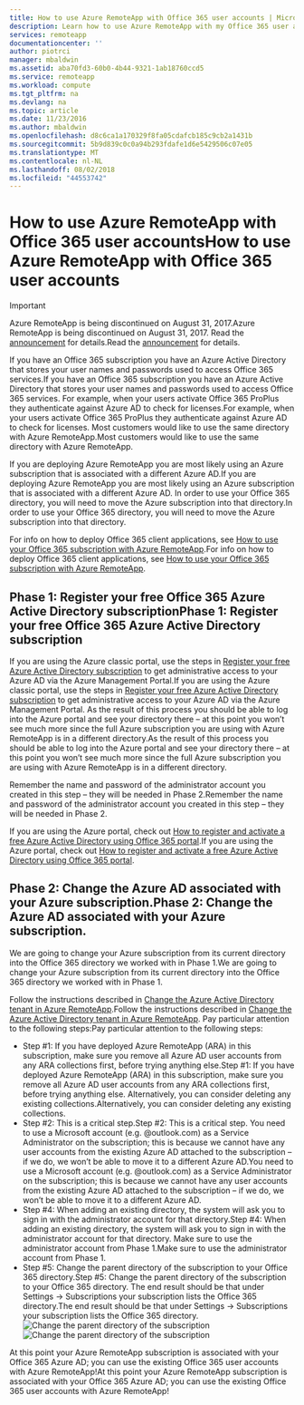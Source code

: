 ```yaml
---
title: How to use Azure RemoteApp with Office 365 user accounts | Microsoft Docs
description: Learn how to use Azure RemoteApp with my Office 365 user accounts
services: remoteapp
documentationcenter: ''
author: piotrci
manager: mbaldwin
ms.assetid: aba70fd3-60b0-4b44-9321-1ab18760ccd5
ms.service: remoteapp
ms.workload: compute
ms.tgt_pltfrm: na
ms.devlang: na
ms.topic: article
ms.date: 11/23/2016
ms.author: mbaldwin
ms.openlocfilehash: d8c6ca1a170329f8fa05cdafcb185c9cb2a1431b
ms.sourcegitcommit: 5b9d839c0c0a94b293fdafe1d6e5429506c07e05
ms.translationtype: MT
ms.contentlocale: nl-NL
ms.lasthandoff: 08/02/2018
ms.locfileid: "44553742"
---
```

# <a name="how-to-use-azure-remoteapp-with-office-365-user-accounts"></a><span data-ttu-id="91d99-103">How to use Azure RemoteApp with Office 365 user accounts</span><span class="sxs-lookup"><span data-stu-id="91d99-103">How to use Azure RemoteApp with Office 365 user accounts</span></span>
> [!IMPORTANT]
> <span data-ttu-id="91d99-104">Azure RemoteApp is being discontinued on August 31, 2017.</span><span class="sxs-lookup"><span data-stu-id="91d99-104">Azure RemoteApp is being discontinued on August 31, 2017.</span></span> <span data-ttu-id="91d99-105">Read the [announcement](https://go.microsoft.com/fwlink/?linkid=821148) for details.</span><span class="sxs-lookup"><span data-stu-id="91d99-105">Read the [announcement](https://go.microsoft.com/fwlink/?linkid=821148) for details.</span></span>
> 
> 

<span data-ttu-id="91d99-106">If you have an Office 365 subscription you have an Azure Active Directory that stores your user names and passwords used to access Office 365 services.</span><span class="sxs-lookup"><span data-stu-id="91d99-106">If you have an Office 365 subscription you have an Azure Active Directory that stores your user names and passwords used to access Office 365 services.</span></span> <span data-ttu-id="91d99-107">For example, when your users activate Office 365 ProPlus they authenticate against Azure AD to check for licenses.</span><span class="sxs-lookup"><span data-stu-id="91d99-107">For example, when your users activate Office 365 ProPlus they authenticate against Azure AD to check for licenses.</span></span> <span data-ttu-id="91d99-108">Most customers would like to use the same directory with Azure RemoteApp.</span><span class="sxs-lookup"><span data-stu-id="91d99-108">Most customers would like to use the same directory with Azure RemoteApp.</span></span>

<span data-ttu-id="91d99-109">If you are deploying Azure RemoteApp you are most likely using an Azure subscription that is associated with a different Azure AD.</span><span class="sxs-lookup"><span data-stu-id="91d99-109">If you are deploying Azure RemoteApp you are most likely using an Azure subscription that is associated with a different Azure AD.</span></span> <span data-ttu-id="91d99-110">In order to use your Office 365 directory, you will need to move the Azure subscription into that directory.</span><span class="sxs-lookup"><span data-stu-id="91d99-110">In order to use your Office 365 directory, you will need to move the Azure subscription into that directory.</span></span>

<span data-ttu-id="91d99-111">For info on how to deploy Office 365 client applications, see [How to use your Office 365 subscription with Azure RemoteApp](remoteapp-officesubscription.md).</span><span class="sxs-lookup"><span data-stu-id="91d99-111">For info on how to deploy Office 365 client applications, see [How to use your Office 365 subscription with Azure RemoteApp](remoteapp-officesubscription.md).</span></span>

## <a name="phase-1-register-your-free-office-365-azure-active-directory-subscription"></a><span data-ttu-id="91d99-112">Phase 1: Register your free Office 365 Azure Active Directory subscription</span><span class="sxs-lookup"><span data-stu-id="91d99-112">Phase 1: Register your free Office 365 Azure Active Directory subscription</span></span>
<span data-ttu-id="91d99-113">If you are using the Azure classic portal, use the steps in [Register your free Azure Active Directory subscription](https://technet.microsoft.com/library/dn832618.aspx) to get administrative access to your Azure AD via the Azure Management Portal.</span><span class="sxs-lookup"><span data-stu-id="91d99-113">If you are using the Azure classic portal, use the steps in [Register your free Azure Active Directory subscription](https://technet.microsoft.com/library/dn832618.aspx) to get administrative access to your Azure AD via the Azure Management Portal.</span></span> <span data-ttu-id="91d99-114">As the result of this process you should be able to log into the Azure portal and see your directory there – at this point you won’t see much more since the full Azure subscription you are using with Azure RemoteApp is in a different directory.</span><span class="sxs-lookup"><span data-stu-id="91d99-114">As the result of this process you should be able to log into the Azure portal and see your directory there – at this point you won’t see much more since the full Azure subscription you are using with Azure RemoteApp is in a different directory.</span></span>

<span data-ttu-id="91d99-115">Remember the name and password of the administrator account you created in this step – they will be needed in Phase 2.</span><span class="sxs-lookup"><span data-stu-id="91d99-115">Remember the name and password of the administrator account you created in this step – they will be needed in Phase 2.</span></span>

<span data-ttu-id="91d99-116">If you are using the Azure portal, check out [How to register and activate a free Azure Active Directory using Office 365 portal](http://azureblogger.com/2016/01/how-to-register-and-activate-a-free-azure-active-directory-using-office-365-portal/).</span><span class="sxs-lookup"><span data-stu-id="91d99-116">If you are using the Azure portal, check out [How to register and activate a free Azure Active Directory using Office 365 portal](http://azureblogger.com/2016/01/how-to-register-and-activate-a-free-azure-active-directory-using-office-365-portal/).</span></span>

## <a name="phase-2-change-the-azure-ad-associated-with-your-azure-subscription"></a><span data-ttu-id="91d99-117">Phase 2: Change the Azure AD associated with your Azure subscription.</span><span class="sxs-lookup"><span data-stu-id="91d99-117">Phase 2: Change the Azure AD associated with your Azure subscription.</span></span>
<span data-ttu-id="91d99-118">We are going to change your Azure subscription from its current directory into the Office 365 directory we worked with in Phase 1.</span><span class="sxs-lookup"><span data-stu-id="91d99-118">We are going to change your Azure subscription from its current directory into the Office 365 directory we worked with in Phase 1.</span></span>

<span data-ttu-id="91d99-119">Follow the instructions described in [Change the Azure Active Directory tenant in Azure RemoteApp](remoteapp-changetenant.md).</span><span class="sxs-lookup"><span data-stu-id="91d99-119">Follow the instructions described in [Change the Azure Active Directory tenant in Azure RemoteApp](remoteapp-changetenant.md).</span></span> <span data-ttu-id="91d99-120">Pay particular attention to the following steps:</span><span class="sxs-lookup"><span data-stu-id="91d99-120">Pay particular attention to the following steps:</span></span>

* <span data-ttu-id="91d99-121">Step #1: If you have deployed Azure RemoteApp (ARA) in this subscription, make sure you remove all Azure AD user accounts from any ARA collections first, before trying anything else.</span><span class="sxs-lookup"><span data-stu-id="91d99-121">Step #1: If you have deployed Azure RemoteApp (ARA) in this subscription, make sure you remove all Azure AD user accounts from any ARA collections first, before trying anything else.</span></span> <span data-ttu-id="91d99-122">Alternatively, you can consider deleting any existing collections.</span><span class="sxs-lookup"><span data-stu-id="91d99-122">Alternatively, you can consider deleting any existing collections.</span></span>
* <span data-ttu-id="91d99-123">Step #2: This is a critical step.</span><span class="sxs-lookup"><span data-stu-id="91d99-123">Step #2: This is a critical step.</span></span> <span data-ttu-id="91d99-124">You need to use a Microsoft account (e.g. @outlook.com) as a Service Administrator on the subscription; this is because we cannot have any user accounts from the existing Azure AD attached to the subscription – if we do, we won’t be able to move it to a different Azure AD.</span><span class="sxs-lookup"><span data-stu-id="91d99-124">You need to use a Microsoft account (e.g. @outlook.com) as a Service Administrator on the subscription; this is because we cannot have any user accounts from the existing Azure AD attached to the subscription – if we do, we won’t be able to move it to a different Azure AD.</span></span>
* <span data-ttu-id="91d99-125">Step #4: When adding an existing directory, the system will ask you to sign in with the administrator account for that directory.</span><span class="sxs-lookup"><span data-stu-id="91d99-125">Step #4: When adding an existing directory, the system will ask you to sign in with the administrator account for that directory.</span></span> <span data-ttu-id="91d99-126">Make sure to use the administrator account from Phase 1.</span><span class="sxs-lookup"><span data-stu-id="91d99-126">Make sure to use the administrator account from Phase 1.</span></span>
* <span data-ttu-id="91d99-127">Step #5: Change the parent directory of the subscription to your Office 365 directory.</span><span class="sxs-lookup"><span data-stu-id="91d99-127">Step #5: Change the parent directory of the subscription to your Office 365 directory.</span></span> <span data-ttu-id="91d99-128">The end result should be that under Settings -> Subscriptions your subscription lists the Office 365 directory.</span><span class="sxs-lookup"><span data-stu-id="91d99-128">The end result should be that under Settings -> Subscriptions your subscription lists the Office 365 directory.</span></span> 
  <span data-ttu-id="91d99-129">![Change the parent directory of the subscription](https://docstestmedia1.blob.core.windows.net/azure-media/articles/remoteapp/media/remoteapp-o365user/settings.png)</span><span class="sxs-lookup"><span data-stu-id="91d99-129">![Change the parent directory of the subscription](https://docstestmedia1.blob.core.windows.net/azure-media/articles/remoteapp/media/remoteapp-o365user/settings.png)</span></span>

<span data-ttu-id="91d99-130">At this point your Azure RemoteApp subscription is associated with your Office 365 Azure AD; you can use the existing Office 365 user accounts with Azure RemoteApp!</span><span class="sxs-lookup"><span data-stu-id="91d99-130">At this point your Azure RemoteApp subscription is associated with your Office 365 Azure AD; you can use the existing Office 365 user accounts with Azure RemoteApp!</span></span>


